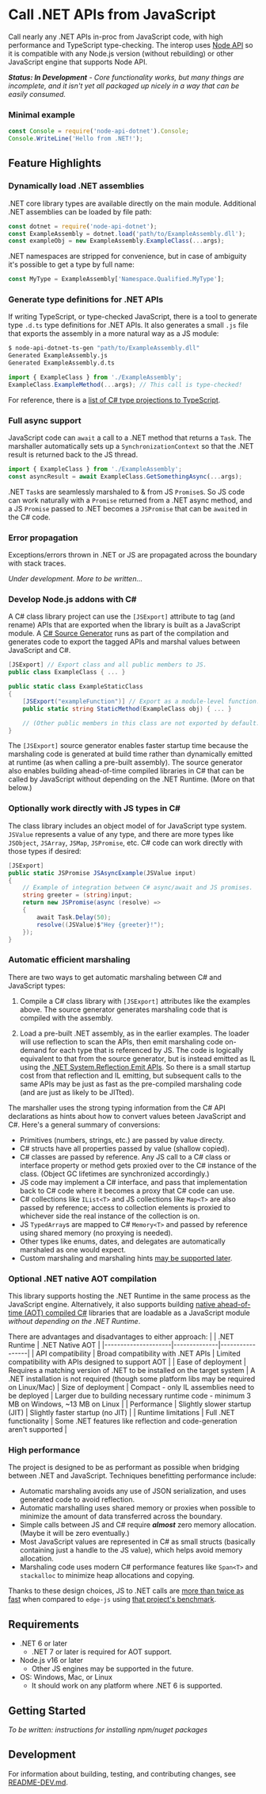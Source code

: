 # Call .NET APIs from JavaScript

Call nearly any .NET APIs in-proc from JavaScript code, with high performance and TypeScript
type-checking. The interop uses [Node API](https://nodejs.org/api/n-api.html) so it is compatible
with any Node.js version (without rebuilding) or other JavaScript engine that supports Node API.

_**Status: In Development** - Core functionality works, but many things are incomplete, and it
isn't yet all packaged up nicely in a way that can be easily consumed._

### Minimal example
```JavaScript
const Console = require('node-api-dotnet').Console;
Console.WriteLine('Hello from .NET!');
```

## Feature Highlights

### Dynamically load .NET assemblies
.NET core library types are available directly on the main module. Additional .NET assemblies can
be loaded by file path:
```JavaScript
const dotnet = require('node-api-dotnet');
const ExampleAssembly = dotnet.load('path/to/ExampleAssembly.dll');
const exampleObj = new ExampleAssembly.ExampleClass(...args);
```

.NET namespaces are stripped for convenience, but in case of ambiguity it's possible to get a type
by full name:
```JavaScript
const MyType = ExampleAssembly['Namespace.Qualified.MyType'];
```

### Generate type definitions for .NET APIs
If writing TypeScript, or type-checked JavaScript, there is a tool to generate type `.d.ts` type definitions for .NET APIs. It also generates a small `.js` file that exports the assembly in a more
natural way as a JS module:
```bash
$ node-api-dotnet-ts-gen "path/to/ExampleAssembly.dll"
Generated ExampleAssembly.js
Generated ExampleAssembly.d.ts
```
```TypeScript
import { ExampleClass } from './ExampleAssembly';
ExampleClass.ExampleMethod(...args); // This call is type-checked!
```

For reference, there is a [list of C# type projections to TypeScript](/Docs/typescript.md).

### Full async support
JavaScript code can `await` a call to a .NET method that returns a `Task`. The marshaller
automatically sets up a `SynchronizationContext` so that the .NET result is returned back to the
JS thread.
```TypeScript
import { ExampleClass } from './ExampleAssembly';
const asyncResult = await ExampleClass.GetSomethingAsync(...args);
```
.NET `Task`s are seamlessly marshaled to & from JS `Promise`s. So JS code can work naturally with
a `Promise` returned from a .NET async method, and a JS `Promise` passed to .NET becomes a
`JSPromise` that can be `await`ed in the C# code.

### Error propagation
Exceptions/errors thrown in .NET or JS are propagated across the boundary with stack traces.

_Under development. More to be written..._

### Develop Node.js addons with C#
A C# class library project can use the `[JSExport]` attribute to tag (and rename) APIs that are
exported when the library is built as a JavaScript module. A [C# Source Generator](
https://learn.microsoft.com/en-us/dotnet/csharp/roslyn-sdk/source-generators-overview) runs as
part of the compilation and generates code to export the tagged APIs and marshal values between
JavaScript and C#.

```C#
[JSExport] // Export class and all public members to JS.
public class ExampleClass { ... }

public static class ExampleStaticClass
{
    [JSExport("exampleFunction")] // Export as a module-level function.
    public static string StaticMethod(ExampleClass obj) { ... }

    // (Other public members in this class are not exported by default.)
}
```

The `[JSExport]` source generator enables faster startup time because the marshaling code is
generated at build time rather than dynamically emitted at runtime (as when calling a pre-built
assembly). The source generator also enables building ahead-of-time compiled libraries in C# that
can be called by JavaScript without depending on the .NET Runtime. (More on that below.)

### Optionally work directly with JS types in C#
The class library includes an object model of for JavaScript type system. `JSValue` represents a
value of any type, and there are more types like `JSObject`, `JSArray`, `JSMap`, `JSPromise`, etc.
C# code can work directly with those types if desired:

```C#
[JSExport]
public static JSPromise JSAsyncExample(JSValue input)
{
    // Example of integration between C# async/await and JS promises.
    string greeter = (string)input;
    return new JSPromise(async (resolve) =>
    {
        await Task.Delay(50);
        resolve((JSValue)$"Hey {greeter}!");
    });
}
```

### Automatic efficient marshaling
There are two ways to get automatic marshaling between C# and JavaScript types:
  1. Compile a C# class library with `[JSExport]` attributes like the examples above. The source
  generator generates marshaling code that is compiled with the assembly.

  2. Load a pre-built .NET assembly, as in the earlier examples. The loader will use reflection to
  scan the APIs, then emit marshaling code on-demand for each type that is referenced by JS. The
  code is logically equivalent to that from the source generator, but is instead emitted as IL
  using the [.NET System.Reflection.Emit APIs](https://learn.microsoft.com/en-us/dotnet/framework/reflection-and-codedom/emitting-dynamic-methods-and-assemblies). So there is a small startup cost
  from that reflection and IL emitting, but subsequent calls to the same APIs may be just as fast
  as the pre-compiled marshaling code (and are just as likely to be JITted).

The marshaller uses the strong typing information from the C# API declarations as hints about how to
convert values beteen JavaScript and C#. Here's a general summary of conversions:
  - Primitives (numbers, strings, etc.) are passed by value directy.
  - C# structs have all properties passed by value (shallow copied).
  - C# classes are passed by reference. Any JS call to a C# class or interface property or method
  gets proxied over to the C# instance of the class. (Object GC lifetimes are synchronized
  accordingly.)
  - JS code may implement a C# interface, and pass that implementation back to C# code where it
  becomes a proxy that C# code can use.
  - C# collections like `IList<T>` and JS collections like `Map<T>` are also passed by reference;
  access to collection elements is proxied to whichever side the real instance of the collection
  is on.
  - JS `TypedArray`s are mapped to C# `Memory<T>` and passed by reference using shared memory
  (no proxying is needed).
  - Other types like enums, dates, and delegates are automatically marshaled as one would expect.
  - Custom marshaling and marshaling hints [may be supported later](
    https://github.com/jasongin/napi-dotnet/pull/25).

### Optional .NET native AOT compilation
This library supports hosting the .NET Runtime in the same process as the JavaScript engine.
Alternatively, it also supports building [native ahead-of-time (AOT) compiled C#](
    https://learn.microsoft.com/en-us/dotnet/core/deploying/native-aot/) libraries that are
    loadable as a JavaScript module _without depending on the .NET Runtime_.

There are advantages and disadvantages to either approach:
|                     | .NET Runtime | .NET Native AOT |
|---------------------|--------------|-----------------|
| API compatibility   | Broad compatibility with .NET APIs | Limited compatibility with APIs designed to support AOT |
| Ease of deployment  | Requires a matching version of .NET to be installed on the target system | A .NET installation is not required (though some platform libs may be required on Linux/Mac)
| Size of deployment  | Compact - only IL assemblies need to be deployed | Larger due to building necessary runtime code - minimum 3 MB on Windows, ~13 MB on Linux |
| Performance         | Slightly slower startup (JIT) | Slightly faster startup (no JIT) |
| Runtime limitations | Full .NET functionality | Some .NET features like reflection and code-generation aren't supported |

### High performance
The project is designed to be as performant as possible when bridging between .NET and JavaScript. Techniques benefitting performance include:
 - Automatic marshaling avoids any use of JSON serialization, and uses generated code to avoid
 reflection.
 - Automatic marshalling uses shared memory or proxies when possible to minimize the amount of
 data transferred across the boundary.
 - Simple calls between JS and C# require **_almost_** zero memory allocation. (Maybe it will be
 zero eventually.)
 - Most JavaScript values are represented in C# as small structs (basically containing just a
 handle to the JS value), which helps avoid memory allocation.
 - Marshaling code uses modern C# performance features like `Span<T>` and `stackalloc` to minimize
 heap allocations and copying.

Thanks to these design choices, JS to .NET calls are [more than twice as fast](
    https://github.com/jasongin/napi-dotnet/pull/23) when compared to `edge-js` using
    [that project's benchmark](https://github.com/tjanczuk/edge/wiki/Performance).

## Requirements
 - .NET 6 or later
    - .NET 7 or later is required for AOT support.
 - Node.js v16 or later
    - Other JS engines may be supported in the future.
 - OS: Windows, Mac, or Linux
    - It should work on any platform where .NET 6 is supported.

## Getting Started
_To be written: instructions for installing npm/nuget packages_

## Development
For information about building, testing, and contributing changes, see
[README-DEV.md](./README-DEV.md).

